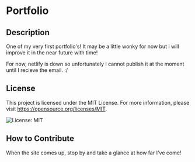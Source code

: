 
# Portfolio

## Description

One of my very first portfolio's! It may be a little wonky for now but i will improve it in the near future with time!

For now, netlify is down so unfortunately I cannot publish it at the moment until I recieve the email. :/


## License

This project is licensed under the MIT License. For more information, please visit https://opensource.org/licenses/MIT.
    

![License: MIT](https://img.shields.io/badge/License-MIT-yellow.svg)

## How to Contribute

When the site comes up, stop by and take a glance at how far I've come!
  
